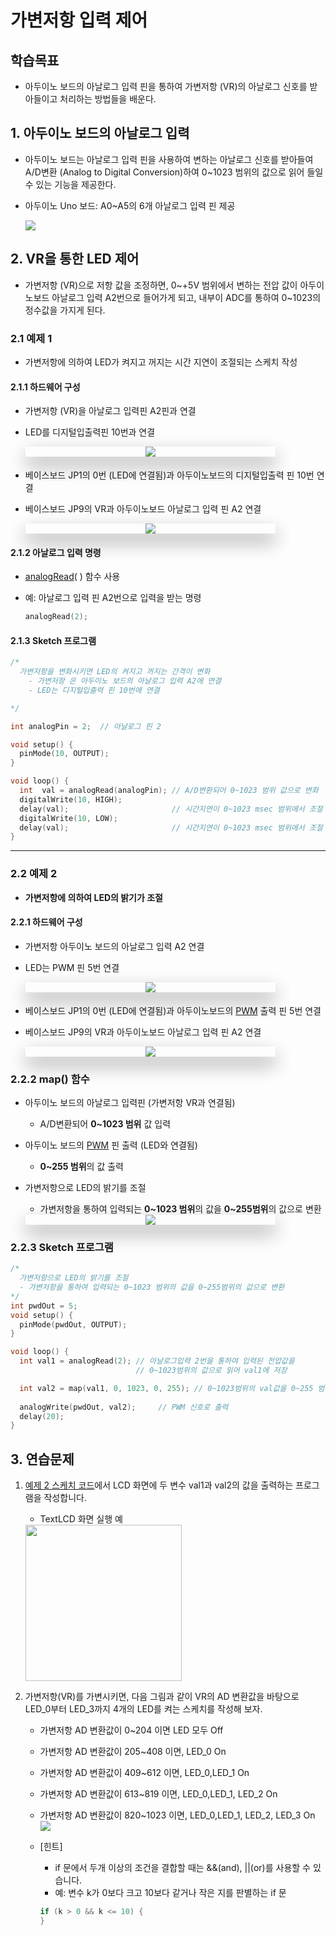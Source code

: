 <style>
div.polaroid {
  	width: 400px;
  	box-shadow: 0 10px 30px 0 rgba(0, 0, 0, 0.2), 0 16px 30px 0 rgba(0, 0, 0, 0.19);
  	text-align: center;
	margin-bottom: 0.5cm;
}
</style>

# 가변저항 입력 제어

## 학습목표
- 아두이노 보드의 아날로그 입력 핀을 통하여 가변저항 (VR)의 아날로그 신호를 받아들이고 처리하는 방법들을 배운다.

## 1. 아두이노 보드의 아날로그 입력
- 아두이노 보드는 아날로그 입력 핀을 사용하여 변하는 아날로그 신호를 받아들여 A/D변환 (Analog to Digital Conversion)하여 0~1023 범위의 값으로 읽어 들일 수 있는 기능을 제공한다.

- 아두이노 Uno 보드: A0~A5의 6개 아날로그 입력 핀 제공

  ![](images/analog_input_pin.png)

## 2. VR을 통한  LED 제어
- 가변저항 (VR)으로 저항 값을 조정하면, 0~+5V 범위에서 변하는 전압 값이 아두이노보드 아날로그 입력 A2번으로 들어가게 되고, 내부이 ADC를 통하여 0~1023의 정수값을 가지게 된다.

### 2.1 예제 1
- 가변저항에 의하여 LED가 켜지고 꺼지는 시간 지연이 조절되는 스케치 작성

#### 2.1.1 하드웨어 구성  
- 가변저항 (VR)을 아날로그 입력핀 A2핀과 연결
- LED를 디지털입출력핀 10번과 연결


	<div class="polaroid">
  	<img src="images/vr_led.png">
  	</div>

- 베이스보드 JP1의 0번 (LED에 연결됨)과 아두이노보드의 디지털입출력 핀 10번 연결
- 베이스보드 JP9의 VR과 아두이노보드 아날로그 입력 핀 A2 연결

  
  <div class="polaroid">
  <img src="images/base_board_vr_led.png">
  </div>
#### 2.1.2 아날로그 입력 명령
- [analogRead](https://www.arduino.cc/reference/en/language/functions/digital-io/digitalread/)( ) 함수 사용
- 예: 아날로그 입력 핀 A2번으로 입력을 받는 명령

	```c
	analogRead(2);
	```

#### 2.1.3 Sketch 프로그램
```c
/*  가변저항을 변화시키면 LED의 켜지고 꺼지는 간격이 변화    - 가변저항 은 아두이노 보드의 아날로그 입력 A2에 연결    - LED는 디지털입출력 핀 10번에 연결*/int analogPin = 2;  // 아날로그 핀 2void setup() {  pinMode(10, OUTPUT);  }void loop() {  int  val = analogRead(analogPin); // A/D변환되어 0~1023 범위 값으로 변화   digitalWrite(10, HIGH);  delay(val);                       // 시간지연이 0~1023 msec 범위에서 조절  digitalWrite(10, LOW);   delay(val);                       // 시간지연이 0~1023 msec 범위에서 조절}
```

---
### 2.2 예제 2
- **가변저항에 의하여 LED의 밝기가 조절**

#### 2.2.1 하드웨어 구성  
- 가변저항 아두이노 보드의 아날로그 입력 A2 연결
- LED는 PWM 핀 5번 연결

	<div class="polaroid">
	  <img src="images/vr_led.png">
	</div>


- 베이스보드 JP1의 0번 (LED에 연결됨)과 아두이노보드의 [PWM](pwm.html) 출력 핀 5번 연결
- 베이스보드 JP9의 VR과 아두이노보드 아날로그 입력 핀 A2 연결

  <div class="polaroid">
  <img src="images/base_board_vr_led_pwm.png">
  </div>
  
### 2.2.2 map() 함수
- 아두이노 보드의 아날로그 입력핀 (가변저항 VR과 연결됨)
	- A/D변환되어 **0~1023 범위** 값 입력
- 아두이노 보드의 [PWM](pwm.html) 핀 출력 (LED와 연결됨)
	- **0~255 범위**의 값 출력
- 가변저항으로 LED의 밝기를 조절
	- 가변저항을 통하여 입력되는 **0~1023 범위**의 값을 **0~255범위**의 값으로 변환
	
	<div class="polaroid">
	<img src="images/map_function.png">
	</div>

<a name=2.2.3></a>	
### 2.2.3 Sketch 프로그램
```c
/*  가변저항으로 LED의 밝기를 조절  - 가변저항을 통하여 입력되는 0~1023 범위의 값을 0~255범위의 값으로 변환*/int pwdOut = 5;void setup() {  pinMode(pwdOut, OUTPUT);  }void loop() {  int val1 = analogRead(2); // 아날로그입력 2번을 통하여 입력된 전압값을                            // 0~1023범위의 값으로 읽어 val1에 저장  int val2 = map(val1, 0, 1023, 0, 255); // 0~1023범위의 val값을 0~255 범위로 변환    analogWrite(pwdOut, val2);     // PWM 신호로 출력  delay(20); }
```
<a name="exercise"></a>
## 3. 연습문제
	
1. [예제 2 스케치 코드](#2.2.3)에서 LCD 화면에 두 변수 val1과 val2의 값을 출력하는 프로그램을 작성합니다.
	- TextLCD 화면 실행 예
	
	<img src="images/result2.jpg" width=250>


2. 가변저항(VR)를 가변시키면, 다음 그림과 같이 VR의 AD 변환값을 바탕으로 LED\_0부터 LED\_3까지 4개의 LED를 켜는 스케치를 작성해 보자.
	- 가변저항 AD 변환값이 0~204 이면 LED 모두 Off
	- 가변저항 AD 변환값이 205~408 이면, LED\_0 On
	- 가변저항 AD 변환값이 409~612 이면, LED\_0,LED\_1 On
	- 가변저항 AD 변환값이 613~819 이면, LED\_0,LED\_1, LED\_2 On
	- 가변저항 AD 변환값이 820~1023 이면, LED\_0,LED\_1, LED\_2, LED\_3 On
	![](images/practice1.png)
	- [힌트]
		- if 문에서 두개 이상의 조건을 결합할 때는 &&(and), ||(or)를 사용할 수 있습니다.
		- 예: 변수 k가 0보다 크고 10보다 같거나 작은 지를 판별하는 if 문
		
		```c
		if (k > 0 && k <= 10) {
		}
		```




